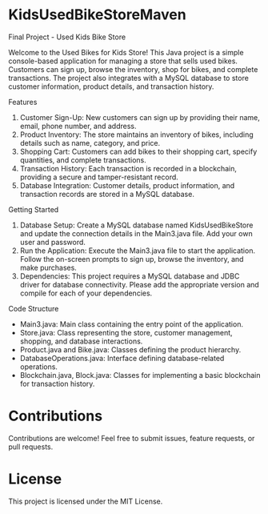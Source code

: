 # KidsUsedBikeStoreMaven
Final Project - Used Kids Bike Store

Welcome to the Used Bikes for Kids Store!
This Java project is a simple console-based application for managing a store that sells used bikes.
Customers can sign up, browse the inventory, shop for bikes, and complete transactions.
The project also integrates with a MySQL database to store customer information, product details, and transaction history.

Features
1. Customer Sign-Up: New customers can sign up by providing their name, email, phone number, and address.
2. Product Inventory: The store maintains an inventory of bikes, including details such as name, category, and price.
3. Shopping Cart: Customers can add bikes to their shopping cart, specify quantities, and complete transactions.
4. Transaction History: Each transaction is recorded in a blockchain, providing a secure and tamper-resistant record.
5. Database Integration: Customer details, product information, and transaction records are stored in a MySQL database.

Getting Started
1. Database Setup: Create a MySQL database named KidsUsedBikeStore and update the connection details in the Main3.java file. Add your own user and password.
2. Run the Application: Execute the Main3.java file to start the application. Follow the on-screen prompts to sign up, browse the inventory, and make purchases.
3. Dependencies: This project requires a MySQL database and JDBC driver for database connectivity. Please add the appropriate version and compile for each of your dependencies.

Code Structure
- Main3.java: Main class containing the entry point of the application.
- Store.java: Class representing the store, customer management, shopping, and database interactions.
- Product.java and Bike.java: Classes defining the product hierarchy.
- DatabaseOperations.java: Interface defining database-related operations.
- Blockchain.java, Block.java: Classes for implementing a basic blockchain for transaction history.

# Contributions
Contributions are welcome! Feel free to submit issues, feature requests, or pull requests.

# License
This project is licensed under the MIT License.
